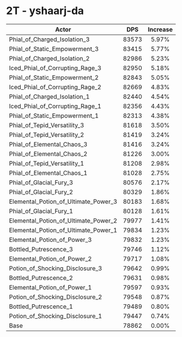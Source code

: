 # 2T - yshaarj-da
| Actor | DPS | Increase |
|---|:---:|:---:|
|Phial_of_Charged_Isolation_3|83573|5.97%|
|Phial_of_Static_Empowerment_3|83415|5.77%|
|Phial_of_Charged_Isolation_2|82986|5.23%|
|Iced_Phial_of_Corrupting_Rage_3|82950|5.18%|
|Phial_of_Static_Empowerment_2|82843|5.05%|
|Iced_Phial_of_Corrupting_Rage_2|82669|4.83%|
|Phial_of_Charged_Isolation_1|82440|4.54%|
|Iced_Phial_of_Corrupting_Rage_1|82356|4.43%|
|Phial_of_Static_Empowerment_1|82313|4.38%|
|Phial_of_Tepid_Versatility_3|81618|3.50%|
|Phial_of_Tepid_Versatility_2|81419|3.24%|
|Phial_of_Elemental_Chaos_3|81416|3.24%|
|Phial_of_Elemental_Chaos_2|81226|3.00%|
|Phial_of_Tepid_Versatility_1|81208|2.98%|
|Phial_of_Elemental_Chaos_1|81028|2.75%|
|Phial_of_Glacial_Fury_3|80576|2.17%|
|Phial_of_Glacial_Fury_2|80329|1.86%|
|Elemental_Potion_of_Ultimate_Power_3|80183|1.68%|
|Phial_of_Glacial_Fury_1|80128|1.61%|
|Elemental_Potion_of_Ultimate_Power_2|79977|1.41%|
|Elemental_Potion_of_Ultimate_Power_1|79834|1.23%|
|Elemental_Potion_of_Power_3|79832|1.23%|
|Bottled_Putrescence_3|79746|1.12%|
|Elemental_Potion_of_Power_2|79717|1.08%|
|Potion_of_Shocking_Disclosure_3|79642|0.99%|
|Bottled_Putrescence_2|79631|0.98%|
|Elemental_Potion_of_Power_1|79597|0.93%|
|Potion_of_Shocking_Disclosure_2|79548|0.87%|
|Bottled_Putrescence_1|79489|0.80%|
|Potion_of_Shocking_Disclosure_1|79447|0.74%|
|Base|78862|0.00%|
